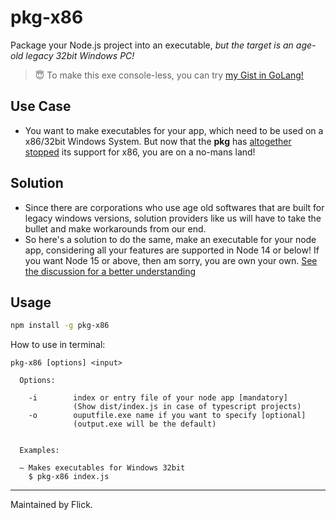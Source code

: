 # pkg-x86
Package your Node.js project into an executable, *but the target is an age-old legacy 32bit Windows PC!*

> :innocent: To make this exe console-less, you can try [my Gist in GoLang!](https://gist.github.com/amexn-me/59928f2c2900b12ec2f1f76ce39e2cb2)

## Use Case

- You want to make executables for your app, which need to be used on a x86/32bit Windows System. But now that the **pkg** has [altogether stopped](https://github.com/vercel/pkg/issues/1634#issuecomment-1141919208) its support for x86, you are on a no-mans land!

## Solution

- Since there are corporations who use age old softwares that are built for legacy windows versions, solution providers like us will have to take the bullet and make workarounds from our end.
- So here's a solution to do the same, make an executable for your node app, considering all your features are supported in Node 14 or below! If you want Node 15 or above, then am sorry, you are own your own. [See the discussion for a better understanding](https://github.com/vercel/pkg-fetch/pull/173)

## Usage

```sh
npm install -g pkg-x86
```

How to use in terminal:
```console
pkg-x86 [options] <input>

  Options:

    -i        index or entry file of your node app [mandatory] 
              (Show dist/index.js in case of typescript projects)
    -o        ouputfile.exe name if you want to specify [optional]
              (output.exe will be the default)


  Examples:

  – Makes executables for Windows 32bit
    $ pkg-x86 index.js
```
---

Maintained by Flick.
